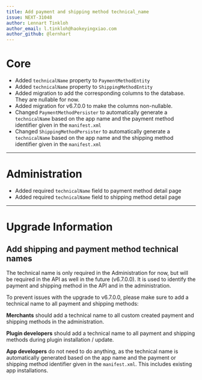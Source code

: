 ```yaml
---
title: Add payment and shipping method technical_name
issue: NEXT-31048
author: Lennart Tinkloh
author_email: l.tinkloh@haokeyingxiao.com
author_github: @lernhart
---
```

# Core
* Added `technicalName` property to `PaymentMethodEntity`
* Added `technicalName` property to `ShippingMethodEntity`
* Added migration to add the corresponding columns to the database. They are nullable for now.
* Added migration for v6.7.0.0 to make the columns non-nullable.
* Changed `PaymentMethodPersister` to automatically generate a `technicalName` based on the app name and the payment method identifier given in the `manifest.xml`
* Changed `ShippingMethodPersister` to automatically generate a `technicalName` based on the app name and the shipping method identifier given in the `manifest.xml`
___
# Administration
* Added required `technicalName` field to payment method detail page
* Added required `technicalName` field to shipping method detail page
___
# Upgrade Information
## Add shipping and payment method technical names
The technical name is only required in the Administration for now, but will be required in the API as well in the future (v6.7.0.0). 
It is used to identify the payment and shipping method in the API and in the administration.

To prevent issues with the upgrade to v6.7.0.0, please make sure to add a technical name to all payment and shipping methods:

**Merchants** should add a technical name to all custom created payment and shipping methods in the administration.

**Plugin developers** should add a technical name to all payment and shipping methods during plugin installation / update.

**App developers** do not need to do anything, as the technical name is automatically generated based on the app name and the payment or shipping method identifier given in the `manifest.xml`.
This includes existing app installations.
